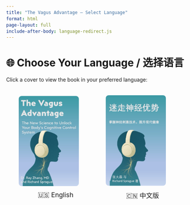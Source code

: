 ```yaml
---
title: "The Vagus Advantage – Select Language"
format: html
page-layout: full
include-after-body: language-redirect.js
---
```


<style>
.language-choice {
  display: flex;
  flex-direction: row;
  gap: 2rem;
  justify-content: center;
  align-items: center;
  flex-wrap: wrap;
  margin-top: 2rem;
}

.language-choice img {
  width: 200px;
  max-width: 80%;
  border: 2px solid transparent;
  border-radius: 10px;
  transition: transform 0.2s ease, border 0.2s ease;
  cursor: pointer;
}

.language-choice img:hover {
  transform: scale(1.05);
  border-color: #888;
}

.language-caption {
  text-align: center;
  margin-top: 0.5rem;
  font-size: 1.1rem;
}
</style>

# 🌐 Choose Your Language / 选择语言

Click a cover to view the book in your preferred language:

<div class="language-choice">
  <div>
    <a href="en/">
      <img src="en/_resources/book/book-vns-kindle-cover-6x9%20Medium.jpeg" alt="English Cover">
    </a>
    <div class="language-caption">🇺🇸 English</div>
  </div>
  <div>
    <a href="zh/">
      <img src="zh/_resources/book/book-vns-kindle-cover-6x9.zh%20Medium.jpeg" alt="Chinese Cover">
    </a>
    <div class="language-caption">🇨🇳 中文版</div>
  </div>
</div>